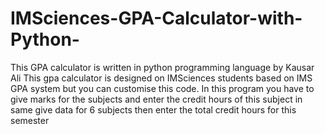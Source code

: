 # IMSciences-GPA-Calculator-with-Python-
This GPA calculator is written in python programming language by Kausar Ali
This gpa calculator is designed on IMSciences students based on IMS GPA system but you can customise this code. In this program you have to give marks for the subjects and enter the credit hours of this subject in same give data for 6 subjects then enter the total credit hours for this semester
